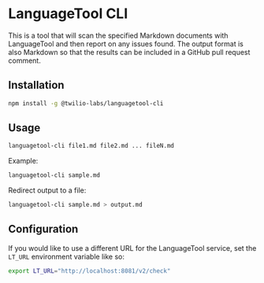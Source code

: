 # LanguageTool CLI

This is a tool that will scan the specified Markdown documents with LanguageTool and then report on any issues found. The output format is also Markdown so that the results can be included in a GitHub pull request comment.

## Installation

```sh
npm install -g @twilio-labs/languagetool-cli
```

## Usage

```sh
languagetool-cli file1.md file2.md ... fileN.md
```

Example:

```sh
languagetool-cli sample.md
```

Redirect output to a file:

```sh
languagetool-cli sample.md > output.md
```

## Configuration

If you would like to use a different URL for the LanguageTool service, set the `LT_URL` environment variable like so:

```sh
export LT_URL="http://localhost:8081/v2/check"
```
